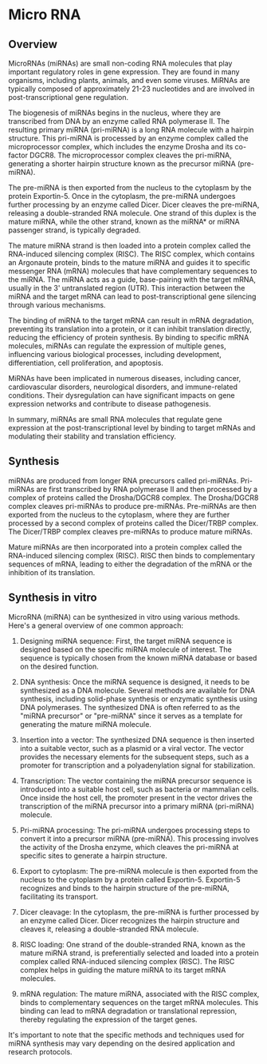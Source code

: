 # Micro RNA

## Overview

MicroRNAs (miRNAs) are small non-coding RNA molecules that play important regulatory roles in gene expression. They are found in many organisms, including plants, animals, and even some viruses. MiRNAs are typically composed of approximately 21-23 nucleotides and are involved in post-transcriptional gene regulation.

The biogenesis of miRNAs begins in the nucleus, where they are transcribed from DNA by an enzyme called RNA polymerase II. The resulting primary miRNA (pri-miRNA) is a long RNA molecule with a hairpin structure. This pri-miRNA is processed by an enzyme complex called the microprocessor complex, which includes the enzyme Drosha and its co-factor DGCR8. The microprocessor complex cleaves the pri-miRNA, generating a shorter hairpin structure known as the precursor miRNA (pre-miRNA).

The pre-miRNA is then exported from the nucleus to the cytoplasm by the protein Exportin-5. Once in the cytoplasm, the pre-miRNA undergoes further processing by an enzyme called Dicer. Dicer cleaves the pre-miRNA, releasing a double-stranded RNA molecule. One strand of this duplex is the mature miRNA, while the other strand, known as the miRNA* or miRNA passenger strand, is typically degraded.

The mature miRNA strand is then loaded into a protein complex called the RNA-induced silencing complex (RISC). The RISC complex, which contains an Argonaute protein, binds to the mature miRNA and guides it to specific messenger RNA (mRNA) molecules that have complementary sequences to the miRNA. The miRNA acts as a guide, base-pairing with the target mRNA, usually in the 3' untranslated region (UTR). This interaction between the miRNA and the target mRNA can lead to post-transcriptional gene silencing through various mechanisms.

The binding of miRNA to the target mRNA can result in mRNA degradation, preventing its translation into a protein, or it can inhibit translation directly, reducing the efficiency of protein synthesis. By binding to specific mRNA molecules, miRNAs can regulate the expression of multiple genes, influencing various biological processes, including development, differentiation, cell proliferation, and apoptosis.

MiRNAs have been implicated in numerous diseases, including cancer, cardiovascular disorders, neurological disorders, and immune-related conditions. Their dysregulation can have significant impacts on gene expression networks and contribute to disease pathogenesis.

In summary, miRNAs are small RNA molecules that regulate gene expression at the post-transcriptional level by binding to target mRNAs and modulating their stability and translation efficiency.

## Synthesis

miRNAs are produced from longer RNA precursors called pri-miRNAs. Pri-miRNAs are first transcribed by RNA polymerase II and then processed by a complex of proteins called the Drosha/DGCR8 complex. The Drosha/DGCR8 complex cleaves pri-miRNAs to produce pre-miRNAs. Pre-miRNAs are then exported from the nucleus to the cytoplasm, where they are further processed by a second complex of proteins called the Dicer/TRBP complex. The Dicer/TRBP complex cleaves pre-miRNAs to produce mature miRNAs.

Mature miRNAs are then incorporated into a protein complex called the RNA-induced silencing complex (RISC). RISC then binds to complementary sequences of mRNA, leading to either the degradation of the mRNA or the inhibition of its translation.

## Synthesis in vitro

MicroRNA (miRNA) can be synthesized in vitro using various methods. Here's a general overview of one common approach:

1. Designing miRNA sequence: First, the target miRNA sequence is designed based on the specific miRNA molecule of interest. The sequence is typically chosen from the known miRNA database or based on the desired function.

2. DNA synthesis: Once the miRNA sequence is designed, it needs to be synthesized as a DNA molecule. Several methods are available for DNA synthesis, including solid-phase synthesis or enzymatic synthesis using DNA polymerases. The synthesized DNA is often referred to as the "miRNA precursor" or "pre-miRNA" since it serves as a template for generating the mature miRNA molecule.

3. Insertion into a vector: The synthesized DNA sequence is then inserted into a suitable vector, such as a plasmid or a viral vector. The vector provides the necessary elements for the subsequent steps, such as a promoter for transcription and a polyadenylation signal for stabilization.

4. Transcription: The vector containing the miRNA precursor sequence is introduced into a suitable host cell, such as bacteria or mammalian cells. Once inside the host cell, the promoter present in the vector drives the transcription of the miRNA precursor into a primary miRNA (pri-miRNA) molecule.

5. Pri-miRNA processing: The pri-miRNA undergoes processing steps to convert it into a precursor miRNA (pre-miRNA). This processing involves the activity of the Drosha enzyme, which cleaves the pri-miRNA at specific sites to generate a hairpin structure.

6. Export to cytoplasm: The pre-miRNA molecule is then exported from the nucleus to the cytoplasm by a protein called Exportin-5. Exportin-5 recognizes and binds to the hairpin structure of the pre-miRNA, facilitating its transport.

7. Dicer cleavage: In the cytoplasm, the pre-miRNA is further processed by an enzyme called Dicer. Dicer recognizes the hairpin structure and cleaves it, releasing a double-stranded RNA molecule.

8. RISC loading: One strand of the double-stranded RNA, known as the mature miRNA strand, is preferentially selected and loaded into a protein complex called RNA-induced silencing complex (RISC). The RISC complex helps in guiding the mature miRNA to its target mRNA molecules.

9. mRNA regulation: The mature miRNA, associated with the RISC complex, binds to complementary sequences on the target mRNA molecules. This binding can lead to mRNA degradation or translational repression, thereby regulating the expression of the target genes.

It's important to note that the specific methods and techniques used for miRNA synthesis may vary depending on the desired application and research protocols.